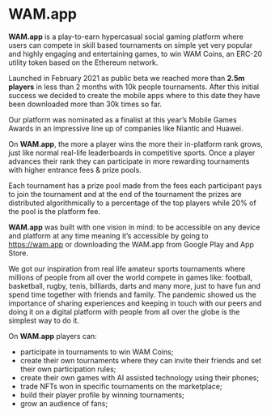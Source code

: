 # WAM.app

**WAM.app** is a play-to-earn hypercasual social gaming platform where users can compete in skill based tournaments on simple yet very popular and highly engaging and entertaining games, to win WAM Coins, an ERC-20 utility token based on the Ethereum network.

Launched in February 2021 as public beta we reached more than **2.5m players** in less than 2 months with 10k people tournaments. After this initial success we decided to create the mobile apps where to this date they have been downloaded more than 30k times so far.

Our platform was nominated as a finalist at this year’s Mobile Games Awards in an impressive line up of companies like Niantic and Huawei.

On **WAM.app**, the more a player wins the more their in-platform rank grows, just like normal real-life leaderboards in competitive sports. Once a player advances their rank they can participate in more rewarding tournaments with higher entrance fees & prize pools.

Each tournament has a prize pool made from the fees each participant pays to join the tournament and at the end of the tournament the prizes are distributed algorithmically to a percentage of the top players while 20% of the pool is the platform fee.

**WAM.app** was built with one vision in mind: to be accessible on any device and platform at any time meaning it’s accessible by going to https://wam.app or downloading the WAM.app from Google Play and App Store.

We got our inspiration from real life amateur sports tournaments where millions of people from all over the world compete in games like: football, basketball, rugby, tenis, billiards, darts and many more, just to have fun and spend time together with friends and family. The pandemic showed us the importance of sharing experiences and keeping in touch with our peers and doing it on a digital platform with people from all over the globe is the simplest way to do it.

On **WAM.app** players can: 

* participate in tournaments to win WAM Coins;
* create their own tournaments where they can invite their friends and set their own participation rules;
* create their own games with AI assisted technology using their phones;
* trade NFTs won in specific tournaments on the marketplace;
* build their player profile by winning tournaments;
* grow an audience of fans;
